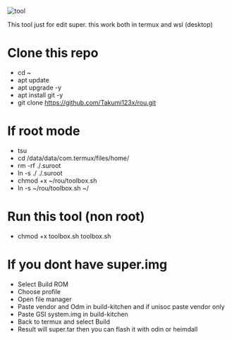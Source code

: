 ![tool](https://github.com/Takumi123x/rou/assets/135448368/c6218bd6-f420-4cc9-b5a4-c563c97ee982)

This tool just for edit super. this work both in termux and wsl (desktop)

# Clone this repo
- cd ~
- apt update
- apt upgrade -y
- apt install git -y
- git clone https://github.com/Takumi123x/rou.git

# If root mode
- tsu
- cd /data/data/com.termux/files/home/
- rm -rf ./.suroot
- ln -s ./ ./.suroot
- chmod +x ~/rou/toolbox.sh
- ln -s ~/rou/toolbox.sh ~/

# Run this tool (non root)
- chmod +x toolbox.sh
toolbox.sh

# If you dont have super.img
- Select Build ROM
- Choose profile
- Open file manager
- Paste vendor and Odm in build-kitchen and if unisoc paste vendor only
- Paste GSI system.img in build-kitchen
- Back to termux and select Build
- Result will super.tar then you can flash it with odin or heimdall
